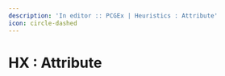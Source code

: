 ```yaml
---
description: 'In editor :: PCGEx | Heuristics : Attribute'
icon: circle-dashed
---
```


# HX : Attribute

